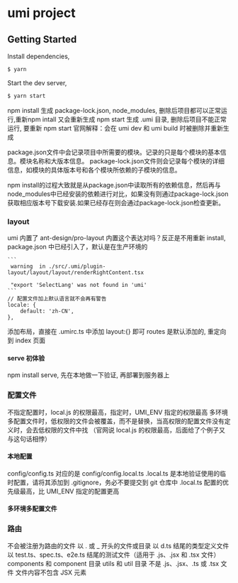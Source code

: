 # umi project

## Getting Started

Install dependencies,

```bash
$ yarn
```

Start the dev server,

```bash
$ yarn start
```
npm install 生成 package-lock.json, node_modules, 删除后项目都可以正常运行,重新npm intall 又会重新生成
npm start 生成 .umi 目录, 删除后项目不能正常运行, 要重新 npm start
        官网解释：会在 umi dev 和 umi build 时被删除并重新生成

package.json文件中会记录项目中所需要的模块。记录的只是每个模块的基本信息。模块名称和大版本信息。
package-lock.json文件则会记录每个模块的详细信息，如模块的具体版本号和各个模块所依赖的子模块的信息。

npm install的过程大致就是从package.json中读取所有的依赖信息，然后再与node_modules中已经安装的依赖进行对比，如果没有则通过package-lock.json获取相应版本号下载安装.如果已经存在则会通过package-lock.json检查更新。


### layout
umi 内置了 ant-design/pro-layout 
    内置这个表达对吗？反正是不用重新 install, package.json 中已经引入了，默认是在生产环境的

    ```
     warning  in ./src/.umi/plugin-layout/layout/layout/renderRightContent.tsx

     "export 'SelectLang' was not found in 'umi'
    ```
    // 配置文件加上默认语言就不会再有警告
    locale: {
        default: 'zh-CN',
    },
添加布局，直接在 .umirc.ts 中添加 layout:{} 即可
routes 是默认添加的, 重定向到 index 页面

#### serve 初体验
npm install serve, 先在本地做一下验证, 再部署到服务器上

### 配置文件
不指定配置时，local.js 的权限最高，指定时，UMI_ENV 指定的权限最高
多环境多配置文件时，低权限的文件会被覆盖，而不是替换，当高权限的配置文件没有定义时，会去低权限的文件中找
（官网说 local.js 的权限最高，后面给了个例子又与这句话相悖）

#### 本地配置
config/config.ts 对应的是 config/config.local.ts
.local.ts 是本地验证使用的临时配置，请将其添加到 .gitignore，务必不要提交到 git 仓库中
.local.ts 配置的优先级最高，比 UMI_ENV 指定的配置更高

#### 多环境多配置文件

### 路由
不会被注册为路由的文件
    以 . 或 _ 开头的文件或目录
    以 d.ts 结尾的类型定义文件
    以 test.ts、spec.ts、e2e.ts 结尾的测试文件（适用于 .js、.jsx 和 .tsx 文件）
    components 和 component 目录
    utils 和 util 目录
    不是 .js、.jsx、.ts 或 .tsx 文件
    文件内容不包含 JSX 元素